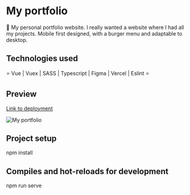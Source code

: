 # My portfolio

🔹 My personal portfolio website. I really wanted a website where I had all my projects. Mobile first designed, with a burger menu and adaptable to desktop.

## Technologies used

⭐ Vue | Vuex | SASS | Typescript | Figma | Vercel | Eslint ⭐

## Preview

[Link to deployment](https://lola-rufino-dev.vercel.app/)

<img src="https://i.ibb.co/mtZp5my/portfolio.gif" alt="My portfolio" />

## Project setup

npm install

## Compiles and hot-reloads for development

npm run serve
